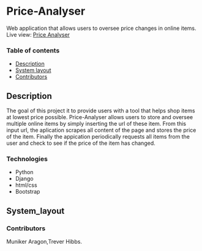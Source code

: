 # Price-Analyser <br />
  Web application that allows users to oversee price changes in online items. <br>
  Live view: [Price Analyser](http://54.167.13.229/)
  

### Table of contents
  
  - [Description](#Description)
  - [System layout](#System_layout)
  - [Contributors](#Contributors)

  ## Description
  The goal of this project it to provide users with a tool that helps shop items at lowest price possible. Price-Analyser allows users to store and oversee multiple online items by simply inserting the url of these item. From this input url, the aplication scrapes all content of the page and stores the price of the item. Finally the appication periodically requests all items from the user and check to see if the price of the item has changed.

  ### Technologies
  - Python
  - Django
  - html/css
  - Bootstrap

  ## System_layout

  ### Contributors
  Muniker Aragon,Trever Hibbs.  
